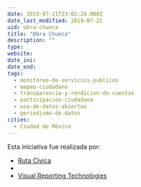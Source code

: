 ```yaml
---
date: 2019-07-21T23:02:24.000Z
date_last_modified: 2019-07-21
uid: obra-chueca
title: "Obra Chueca"
description: ""
type: 
website: 
date_ini: 
date_end: 
tags:
  - monitoreo-de-servicios-publicos
  - mapeo-ciudadano
  - transparencia-y-rendicion-de-cuentas
  - participación-ciudadana
  - uso-de-datos-abiertos
  - periodismo-de-datos
cities: 
  - Ciudad de México
---
```


Esta iniciativa fue realizada por:

- [Ruta Cívica](/i/ruta-civica.html)
- [](/i/visual-reporting-technologies-s-de-r-l-de-c-v.html)
- [Visual Reporting Technologies](/i/visual-reporting-technologies.html)
